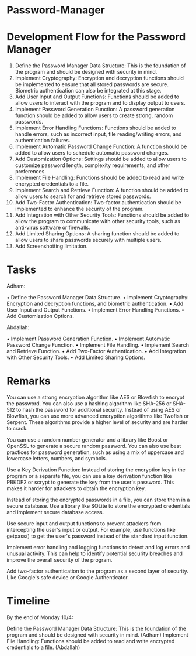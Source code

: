 # Password-Manager

# Development Flow for the Password Manager

1.	Define the Password Manager Data Structure: This is the foundation of the program and should be designed with security in mind.
2.	Implement Cryptography: Encryption and decryption functions should be implemented to ensure that all stored passwords are secure. Biometric authentication can also be integrated at this stage.
3.	Add User Input and Output Functions: Functions should be added to allow users to interact with the program and to display output to users.
4.	Implement Password Generation Function: A password generation function should be added to allow users to create strong, random passwords.
5.	Implement Error Handling Functions: Functions should be added to handle errors, such as incorrect input, file reading/writing errors, and authentication failures.
6.	Implement Automatic Password Change Function: A function should be added to allow users to schedule automatic password changes.
7.	Add Customization Options: Settings should be added to allow users to customize password length, complexity requirements, and other preferences.
8.	Implement File Handling: Functions should be added to read and write encrypted credentials to a file.
9.	Implement Search and Retrieve Function: A function should be added to allow users to search for and retrieve stored passwords.
10.	Add Two-Factor Authentication: Two-factor authentication should be implemented to enhance the security of the program.
11.	Add Integration with Other Security Tools: Functions should be added to allow the program to communicate with other security tools, such as anti-virus software or firewalls.
12.	Add Limited Sharing Options: A sharing function should be added to allow users to share passwords securely with multiple users.
13. Add Screenshotting limitation.


# Tasks

Adham:

•	Define the Password Manager Data Structure.
•	Implement Cryptography: Encryption and decryption functions, and biometric authentication.
•	Add User Input and Output Functions.
•	Implement Error Handling Functions.
•	Add Customization Options.

Abdallah:

•	Implement Password Generation Function.
•	Implement Automatic Password Change Function.
•	Implement File Handling.
•	Implement Search and Retrieve Function.
•	Add Two-Factor Authentication.
•	Add Integration with Other Security Tools.
•	Add Limited Sharing Options.

# Remarks

You can use a strong encryption algorithm like AES or Blowfish to encrypt the password. You can also use a hashing algorithm like SHA-256 or SHA-512 to hash the password for additional security.
Instead of using AES or Blowfish, you can use more advanced encryption algorithms like Twofish or Serpent. These algorithms provide a higher level of security and are harder to crack.

You can use a random number generator and a library like Boost or OpenSSL to generate a secure random password. You can also use best practices for password generation, such as using a mix of uppercase and lowercase letters, numbers, and symbols.

Use a Key Derivation Function: Instead of storing the encryption key in the program or a separate file, you can use a key derivation function like PBKDF2 or scrypt to generate the key from the user's password. This makes it harder for attackers to obtain the encryption key.

Instead of storing the encrypted passwords in a file, you can store them in a secure database. Use a library like SQLite to store the encrypted credentials and implement secure database access.

Use secure input and output functions to prevent attackers from intercepting the user's input or output. For example, use functions like getpass() to get the user's password instead of the standard input function.

Implement error handling and logging functions to detect and log errors and unusual activity. This can help to identify potential security breaches and improve the overall security of the program.

Add two-factor authentication to the program as a second layer of security. Like Google's safe device or Google Authenticator.

# Timeline

By the end of Monday 10/4:

Define the Password Manager Data Structure: This is the foundation of the program and should be designed with security in mind. (Adham)
Implement File Handling: Functions should be added to read and write encrypted credentials to a file. (Abdallah)
